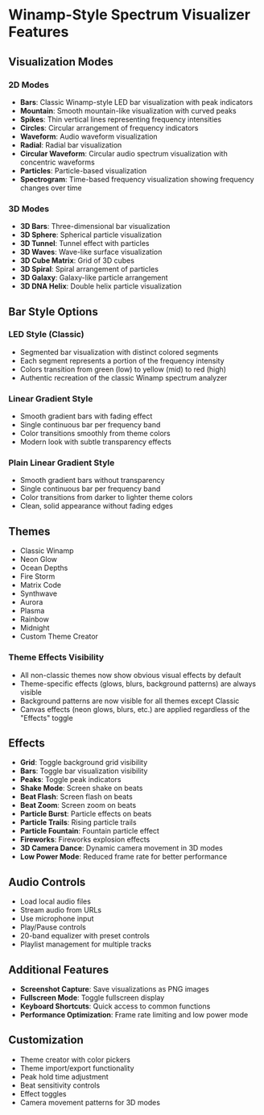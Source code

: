 # Winamp-Style Spectrum Visualizer Features

## Visualization Modes

### 2D Modes
- **Bars**: Classic Winamp-style LED bar visualization with peak indicators
- **Mountain**: Smooth mountain-like visualization with curved peaks
- **Spikes**: Thin vertical lines representing frequency intensities
- **Circles**: Circular arrangement of frequency indicators
- **Waveform**: Audio waveform visualization
- **Radial**: Radial bar visualization
- **Circular Waveform**: Circular audio spectrum visualization with concentric waveforms
- **Particles**: Particle-based visualization
- **Spectrogram**: Time-based frequency visualization showing frequency changes over time

### 3D Modes
- **3D Bars**: Three-dimensional bar visualization
- **3D Sphere**: Spherical particle visualization
- **3D Tunnel**: Tunnel effect with particles
- **3D Waves**: Wave-like surface visualization
- **3D Cube Matrix**: Grid of 3D cubes
- **3D Spiral**: Spiral arrangement of particles
- **3D Galaxy**: Galaxy-like particle arrangement
- **3D DNA Helix**: Double helix particle visualization

## Bar Style Options

### LED Style (Classic)
- Segmented bar visualization with distinct colored segments
- Each segment represents a portion of the frequency intensity
- Colors transition from green (low) to yellow (mid) to red (high)
- Authentic recreation of the classic Winamp spectrum analyzer

### Linear Gradient Style
- Smooth gradient bars with fading effect
- Single continuous bar per frequency band
- Color transitions smoothly from theme colors
- Modern look with subtle transparency effects

### Plain Linear Gradient Style
- Smooth gradient bars without transparency
- Single continuous bar per frequency band
- Color transitions from darker to lighter theme colors
- Clean, solid appearance without fading edges

## Themes
- Classic Winamp
- Neon Glow
- Ocean Depths
- Fire Storm
- Matrix Code
- Synthwave
- Aurora
- Plasma
- Rainbow
- Midnight
- Custom Theme Creator

### Theme Effects Visibility
- All non-classic themes now show obvious visual effects by default
- Theme-specific effects (glows, blurs, background patterns) are always visible
- Background patterns are now visible for all themes except Classic
- Canvas effects (neon glows, blurs, etc.) are applied regardless of the "Effects" toggle

## Effects
- **Grid**: Toggle background grid visibility
- **Bars**: Toggle bar visualization visibility
- **Peaks**: Toggle peak indicators
- **Shake Mode**: Screen shake on beats
- **Beat Flash**: Screen flash on beats
- **Beat Zoom**: Screen zoom on beats
- **Particle Burst**: Particle effects on beats
- **Particle Trails**: Rising particle trails
- **Particle Fountain**: Fountain particle effect
- **Fireworks**: Fireworks explosion effects
- **3D Camera Dance**: Dynamic camera movement in 3D modes
- **Low Power Mode**: Reduced frame rate for better performance

## Audio Controls
- Load local audio files
- Stream audio from URLs
- Use microphone input
- Play/Pause controls
- 20-band equalizer with preset controls
- Playlist management for multiple tracks

## Additional Features
- **Screenshot Capture**: Save visualizations as PNG images
- **Fullscreen Mode**: Toggle fullscreen display
- **Keyboard Shortcuts**: Quick access to common functions
- **Performance Optimization**: Frame rate limiting and low power mode

## Customization
- Theme creator with color pickers
- Theme import/export functionality
- Peak hold time adjustment
- Beat sensitivity controls
- Effect toggles
- Camera movement patterns for 3D modes